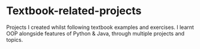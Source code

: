 # Textbook-related-projects
Projects I created whilst following textbook examples and exercises.
I learnt OOP alongside features of Python & Java, through multiple projects and topics.
